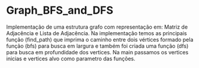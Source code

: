 # Graph_BFS_and_DFS
Implementação de uma estrutura grafo com representação em: Matriz de Adjacência e Lista de Adjacência.
Na implementação temos as principais função (find_path) que imprima o caminho entre dois vértices formado pela função (bfs) para busca em largura e também foi criada uma função (dfs) para busca em profundidade dos vertices.
Na main passamos os vertices inicias e vertices alvo como parametro das funções.
